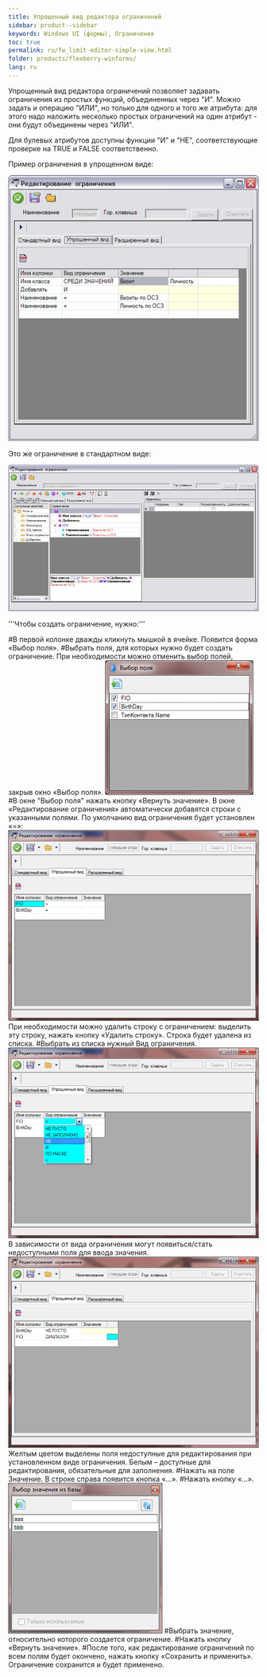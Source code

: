 ```yaml
---
title: Упрощенный вид редактора ограничений
sidebar: product--sidebar
keywords: Windows UI (формы), Ограничения
toc: true
permalink: ru/fw_limit-editor-simple-view.html
folder: products/flexberry-winforms/
lang: ru
---
```


Упрощенный вид редактора ограничений позволяет задавать ограничения из простых функций, объединенных через "И". Можно задать и операцию "ИЛИ", но только для одного и того же атрибута: для этого надо наложить несколько простых ограничений на один атрибут - они будут объединены через "ИЛИ".

Для булевых атрибутов доступны функции "И" и "НЕ", соответствующие проверке на TRUE и FALSE соответственно.

Пример ограничения в упрощенном виде:

![](/images/pages/img/page/limit-editor-simple-view/Scr02.jpg)


Это же ограничение в стандартном виде:

![](/images/pages/img/page/limit-editor-simple-view/Scr03.jpg)


'''Чтобы создать ограничение, нужно:'''


#В первой колонке дважды кликнуть мышкой в ячейке. Появится форма «Выбор поля». 
#Выбрать поля, для которых нужно будет создать ограничение. При необходимости можно отменить выбор полей, закрыв окно «Выбор поля».
![](/images/pages/RedaktorOgrWin/17.png)
#В окне "Выбор поля" нажать кнопку «Вернуть значение». В окне «Редактирование ограничения» автоматически добавятся строки с указанными полями. По умолчанию вид ограничения будет установлен «=»:
![](/images/pages/RedaktorOgrWin/18.png)
При необходимости можно удалить строку с ограничением:
выделить эту строку, нажать кнопку «Удалить строку». Строка будет удалена из списка. 
#Выбрать из списка нужный Вид ограничения. 
![](/images/pages/RedaktorOgrWin/19.png)
В зависимости от вида ограничения могут появиться/стать недоступными поля для ввода значения.
![](/images/pages/RedaktorOgrWin/20.png)
Желтым цветом выделены поля недоступные для редактирования при установленном виде ограничения. Белым – доступные для редактирования, обязательные для заполнения. 
#Нажать на поле Значение. В строке справа появится кнопка «…».
#Нажать кнопку «…».
![](/images/pages/RedaktorOgrWin/21.png)
#Выбрать значение, относительно которого создается ограничение.
#Нажать кнопку «Вернуть значение». 
#После того, как редактирование ограничений по всем полям будет окончено, нажать кнопку «Сохранить и применить». Ограничение сохранится и будет применено.

